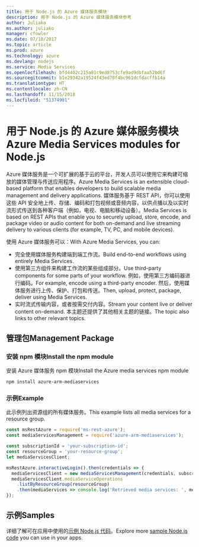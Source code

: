 ```yaml
---
title: 用于 Node.js 的 Azure 媒体服务模块
description: 用于 Node.js 的 Azure 媒体服务模块参考
author: Juliako
ms.author: juliako
manager: cfowler
ms.date: 07/18/2017
ms.topic: article
ms.prod: azure
ms.technology: azure
ms.devlang: nodejs
ms.service: Media Services
ms.openlocfilehash: bfd4402c215a81c9ed8753cfe9ad9dbfaa52bd6f
ms.sourcegitcommit: b1e29342a19524f43ed70f4bc961dcfdacffb14a
ms.translationtype: HT
ms.contentlocale: zh-CN
ms.lasthandoff: 11/15/2018
ms.locfileid: "51374981"
---
```

# <a name="azure-media-services-modules-for-nodejs"></a><span data-ttu-id="ea2e4-103">用于 Node.js 的 Azure 媒体服务模块</span><span class="sxs-lookup"><span data-stu-id="ea2e4-103">Azure Media Services modules for Node.js</span></span>

<span data-ttu-id="ea2e4-104">Azure 媒体服务是一个可扩展的基于云的平台，开发人员可以使用它来构建可缩放的媒体管理与传送应用程序。</span><span class="sxs-lookup"><span data-stu-id="ea2e4-104">Azure Media Services is an extensible cloud-based platform that enables developers to build scalable media management and delivery applications.</span></span> <span data-ttu-id="ea2e4-105">媒体服务基于 REST API，你可以使用这些 API 安全地上传、存储、编码和打包视频或音频内容，以供点播以及以实时流形式传送到各种客户端（例如，电视、电脑和移动设备）。</span><span class="sxs-lookup"><span data-stu-id="ea2e4-105">Media Services is based on REST APIs that enable you to securely upload, store, encode, and package video or audio content for both on-demand and live streaming delivery to various clients (for example, TV, PC, and mobile devices).</span></span>

<span data-ttu-id="ea2e4-106">使用 Azure 媒体服务可以：</span><span class="sxs-lookup"><span data-stu-id="ea2e4-106">With Azure Media Services, you can:</span></span>
- <span data-ttu-id="ea2e4-107">完全使用媒体服务构建端到端工作流。</span><span class="sxs-lookup"><span data-stu-id="ea2e4-107">Build end-to-end workflows using entirely Media Services.</span></span> 
- <span data-ttu-id="ea2e4-108">使用第三方组件来构建工作流的某些组成部分。</span><span class="sxs-lookup"><span data-stu-id="ea2e4-108">Use third-party components for some parts of your workflow.</span></span> <span data-ttu-id="ea2e4-109">例如，使用第三方编码器进行编码。</span><span class="sxs-lookup"><span data-stu-id="ea2e4-109">For example, encode using a third-party encoder.</span></span> <span data-ttu-id="ea2e4-110">然后，使用媒体服务进行上传、保护、打包和传送。</span><span class="sxs-lookup"><span data-stu-id="ea2e4-110">Then, upload, protect, package, deliver using Media Services.</span></span>
- <span data-ttu-id="ea2e4-111">实时流式传输内容，或者按需交付内容。</span><span class="sxs-lookup"><span data-stu-id="ea2e4-111">Stream your content live or deliver content on-demand.</span></span> <span data-ttu-id="ea2e4-112">本主题还提供了其他相关主题的链接。</span><span class="sxs-lookup"><span data-stu-id="ea2e4-112">The topic also links to other relevant topics.</span></span>

## <a name="management-package"></a><span data-ttu-id="ea2e4-113">管理包</span><span class="sxs-lookup"><span data-stu-id="ea2e4-113">Management Package</span></span>

### <a name="install-the-npm-module"></a><span data-ttu-id="ea2e4-114">安装 npm 模块</span><span class="sxs-lookup"><span data-stu-id="ea2e4-114">Install the npm module</span></span>

<span data-ttu-id="ea2e4-115">安装 Azure 媒体服务 npm 模块</span><span class="sxs-lookup"><span data-stu-id="ea2e4-115">Install the Azure media services npm module</span></span>

```bash
npm install azure-arm-mediaservices
```

### <a name="example"></a><span data-ttu-id="ea2e4-116">示例</span><span class="sxs-lookup"><span data-stu-id="ea2e4-116">Example</span></span>

<span data-ttu-id="ea2e4-117">此示例列出资源组的所有媒体服务。</span><span class="sxs-lookup"><span data-stu-id="ea2e4-117">This example lists all media services for a resource group.</span></span>

```javascript
const msRestAzure = require('ms-rest-azure');
const mediaServicesManagement = require('azure-arm-mediaservices');

const subscriptionId = 'your-subscription-id';
const resourceGroup = 'your-resource-group';
let mediaServicesClient;

msRestAzure.interactiveLogin().then(credentials => {
  mediaServicesClient = new mediaServicesManagement(credentials, subscriptionId);
  mediaServicesClient.mediaServiceOperations
    .listByResourceGroup(resourceGroup)
    .then(mediaServices => console.log('Retrieved media services: ', mediaServices));
});
```

## <a name="samples"></a><span data-ttu-id="ea2e4-118">示例</span><span class="sxs-lookup"><span data-stu-id="ea2e4-118">Samples</span></span>

<span data-ttu-id="ea2e4-119">详细了解可在应用中使用的[示例 Node.js 代码](https://azure.microsoft.com/resources/samples/?platform=nodejs)。</span><span class="sxs-lookup"><span data-stu-id="ea2e4-119">Explore more [sample Node.js code](https://azure.microsoft.com/resources/samples/?platform=nodejs) you can use in your apps.</span></span>
